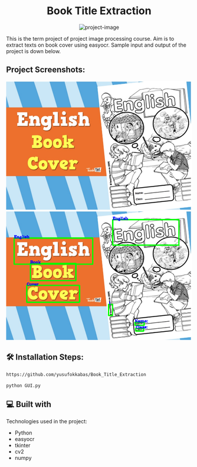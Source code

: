 <h1 align="center" id="title">Book Title Extraction</h1>

<p align="center"><img src="https://socialify.git.ci/yusufokkabas/Book_Title_Extraction/image?description=1&amp;descriptionEditable=Developed%20by%20Yusuf%20Orhan%20Okkabas%2C%20Ekin%20Uzunbaz%2C%20Y%C3%BCksel%20Baltac%C4%B1o%C4%9Flu&amp;language=1&amp;name=1&amp;owner=1&amp;pattern=Circuit%20Board&amp;theme=Dark" alt="project-image"></p>

<p id="description">This is the term project of project image processing course. Aim is to extract texts on book cover using easyocr. Sample input and output of the project is down below.</p>

<h2>Project Screenshots:</h2>

<img src="/public/cover.jpg" alt="project-screenshot">

<img src="/public/output.png" alt="project-screenshot">

<h2>🛠️ Installation Steps:</h2>

```
https://github.com/yusufokkabas/Book_Title_Extraction
```

```
python GUI.py
```

  
  
<h2>💻 Built with</h2>

Technologies used in the project:

*   Python
*   easyocr
*   tkinter
*   cv2
*   numpy
